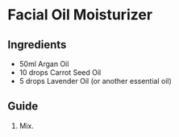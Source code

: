 # Facial Oil Moisturizer

## Ingredients
* 50ml Argan Oil
* 10 drops Carrot Seed Oil
* 5 drops Lavender Oil (or another essential oil)

## Guide
1. Mix.